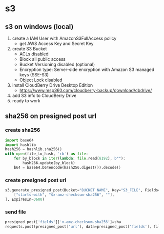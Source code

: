 # s3
## s3 on windows (local)
1. create a IAM User with AmazonS3FullAccess policy
    - get AWS Access Key and Secret Key
2. create S3 Bucket
    - ACLs disabled
    - Block all public access
    - Bucket Versioning disabled (optional)
    - Encryption type: Server-side encryption with Amazon S3 managed keys (SSE-S3)
    - Object Lock disabled
3. install CloudBerry Drive Desktop Edition
    - https://www.msp360.com/cloudberry-backup/download/cbdrive/
4. add S3 info to CloudBerry Drive
5. ready to work
## sha256 on presigned post url
### create sha256
```python
import base64
import hashlib
hash256 = hashlib.sha256()
with open(file_to_hash, 'rb') as file:
    for by_block in iter(lambda: file.read(8192), b""):
        hash256.update(by_block)
    b64 = base64.b64encode(hash256.digest()).decode()
```
### create presigned post url
```python
s3.generate_presigned_post(Bucket="BUCKET_NAME", Key="S3_FILE", Fields={}, Conditions=[
    ["starts-with", "$x-amz-checksum-sha256", ""],
], ExpiresIn=3600)
```
### send file
```python
presigned_post['fields']['x-amz-checksum-sha256']=sha
requests.post(presigned_post['url'], data=presigned_post['fields'], files=FILE)
```
